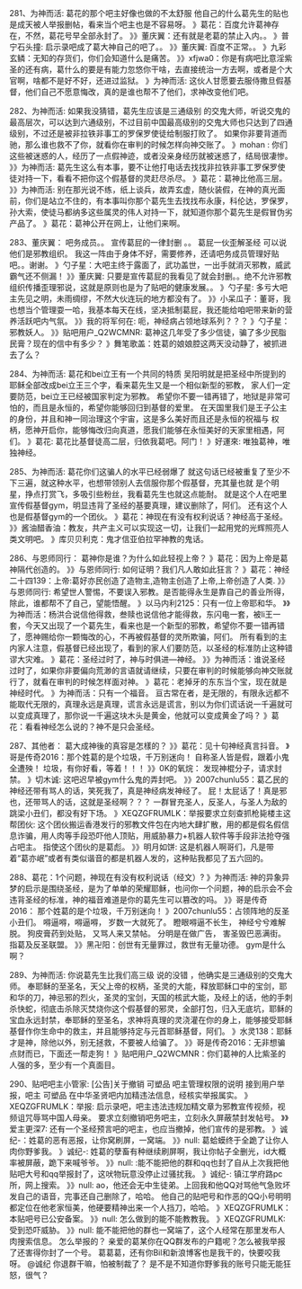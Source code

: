 281、为神而活: 葛花的那个吧主好像也做的不太舒服
他自己的什么葛先生的贴也是成天被人举报删帖，看来当个吧主也是不容易呀。
》葛花：百度允许葛神存在，不然，葛花号早全部永封了。
》》董庆翼：还有就是老葛的禁止入内。。
》普宁石头撞: 启示录吧成了葛大神自己的吧了。。
》》董庆翼: 百度不正常。。
》九彩玄鳞：无知的存货们，你们会知道什么是痛苦。
》》xfjwa0：你是有病吧比意淫紫圣的还有病，葛什么的要是有能力忽悠你干啥，去直接统治一方去啊，或者是个大官啊，啥都不是好不好，还进过监狱。
》为神而活: 这伙人甘愿要去服侍撒旦假基督，他们自己不愿意悔改，真的是谁也帮不了他们，求神改变他们吧。

282、为神而活: 如果我没猜错，葛先生应该是三通级别
的交鬼大师，听说交鬼的最高层次，可以达到六通级别，不过目前中国最高级别的交鬼大师也只达到了四通级别，不过还是被非拉铁非事工的罗保罗使徒给制服打败了。
如果你非要背道而驰，那么谁也救不了你，就看你在审判的时候怎样向神交账了。
》mohan : 你们这些被迷惑的人，经历了一点假神迹，或者没亲身经历就被迷惑了，结局很凄惨。
》》为神而活: 葛先生这么有本事，要不让他打电话去找找非拉铁非事工罗保罗使徒对持一下，看看不把你这个假基督的灵赶尽杀尽。
》葛花：葛神比他高三层。
》》为神而活: 别在那光说不练，纸上谈兵，故弄玄虚，随伙装假，在神的真光面前，你们是站立不住的，有本事叫你那个葛先生去找找布永康，科伦达，罗保罗，孙大索，使徒马都纳多这些属灵的伟人对持一下，就知道你那个葛先生是假冒伪劣产品了。
》葛花：葛神公开在网上，让他们来啊。

283、董庆翼： 吧务成员。。
宣传葛屁的一律封删 。。
葛屁一伙歪解圣经 可以说他们是邪教组织。
我这一阵由于身体不好，需要修养，还请吧务成员管理好贴吧。。谢谢。
》勺子星：大吧主终于露面了，武功盖世，一出手就消灭邪教，威武霸气还不侧漏！
》》董庆翼: 只要是宣传葛屁的我看见了就会封删。。绝不允许邪教组织传播歪理邪说，这就是原则也是为了贴吧的健康发展。。
》勺子星: 多亏大吧主先见之明，未雨绸缪，不然大伙连玩的地方都没有了。
》》小呆瓜子：董哥，我也想当个管理耍一哈，我基本每天在线，坚决抵制葛屁，我还能给咱吧带来新的营养活跃吧内气氛。
》》我的将军何在: 呃，神经病占领地球系列？？？
》勺子星：邪教妖人。
》》贴吧用户_Q2WCMNR: 葛神这几年受了多少信徒，骗了多少民脂民膏？现在的信中有多少？
》舞笔歌盖：姓葛的娘娘腔这两天没动静了，被抓进去了么？

284、为神而活: 葛花和bei立王有一个共同的特质
吴阳明就是把圣经中所提到的耶稣全部改成bei立王三个字，看来葛先生又是一个相似新型的邪教，
家人们一定要防范，bei立王已经被国家判定为邪教。
希望你不要一错再错了，地狱是非常可怕的，而且是永恒的，希望你能够回归到基督的爱里。
在天国里我们是王子公主的身份，并且和神一同治理这个宇宙，这是多么美好而且还是永恒的祝福与
权柄，愿神开启你，能够悔改归向真道，愿我们能够在永恒美好的天家里相遇，阿们。
》葛花: 葛花比基督徒高二层，归依我葛吧。阿门！
》好運來: 唯独葛神，唯独神经。

285、为神而活: 葛花你们这骗人的水平已经弱爆了
就这句话已经被重复了至少不下三遍，就这种水平，也想带领别人去信服你那个假基督，充其量也就
是个明星，挣点打赏飞，多吸引些粉丝，我看葛先生也就这点能耐。
就是这个人在吧里宣传假基督gym，明显违背了圣经的基要真理，建议删除了，阿们。
还有这个人也是假基督gym的一个团伙。
》葛花：神现在有没有权利说话？神经高于圣经。
》》酱油醋香油：教友，共产主义可以实现这一切，让我们一起用党的光辉照亮人类文明吧。
》库贝贝利克：鬼才信亚伯拉罕神教的鬼话。

286、与恩师同行： 葛神你是谁？为什么如此轻视上帝？
》葛花：因为上帝是葛神隔代创造的。
》》与恩师同行: 如何证明？我们凡人敢如此狂言？
》葛花：神经二十四139：上帝:葛好亦民创造了造物主,造物主创造了上帝,上帝创造了人类.
》》与恩师同行: 希望世人警惕，不要误入邪教。是否能得永生是靠自己的善业所得，除此，谁都帮不了自己，望能悟醒。
》以马内利2125：只有一位上帝耶和华。
》》为神而活：杨洪合说信他得救，叁赎也说信他才能得救，东闪电一套，被li王一套，今天又出现了一个葛先生，看来也是一个新型的邪教，希望你不要一错再错了，愿神赐给你一颗悔改的心，不再被假基督的灵所欺骗，阿们。
所有看到的主内家人注意，假基督已经出现了，看到的家人们要防范，以圣经的标准防止这种错谬大灾难。
》葛花：圣经过时了，神与时俱进—神经。
》》为神而活：谁说圣经过时了，如果你非要偏向荒渺的言语就请继续，只要在审判的时候能够向神交账就行了，就看在审判的时候怎样面对神。
》葛花：老掉牙的东东当个宝，现在就是神经时代。
》为神而活：只有一个福音。
亘古常在者，是无限的，有限永远都不能取代无限的，真理永远是真理，谎言永远是谎言，别以为你们谎话说一千遍就可以变成真理了，那你说一千遍这块木头是黄金，他就可以变成黄金了吗？
》葛花：看看神经怎么说的？神不是只会圣经。

287、其他者： 葛大成神後的真容是怎樣的？
》》葛花：见十句神经真言抖音。
》哥是传奇2016：那个姓葛的是个垃圾，千万别迷向！
自称圣人皆是假，跟着小鬼全遭殃！
垃圾，有你好看，等着！！！
》》0K的氧烷： 发现神棍分子，请求封禁。
》切木诚: 这吧迟早被gym什么鬼的弄封吧。
》》2007chunlu55：葛乙民的神经还带有骂人的话，笑死我了，真是神经病发神经了。
屁！太屁话了！真是邪也，还带骂人的话，这就是圣经啊？？？
一群冒充圣人，反圣人，与圣人为敌的跳梁小丑们，都没有好下场。
》XEQZGFRUMLK：举报要求立刻查抓枪毙楼主这帮团伙:
这个团伙搬运香港发行的邪教文件包在内地大肆扩散，用的都是假名假信息诈骗，用人肉等手段恐吓他人顶贴，用威胁暴力+机器人软件等手段非法抢夺强占吧主。
指使这个团伙的是葛彪。
》》明月如饼: 这是机器人啊哥们，凡是带着“葛亦岷”或者有类似谐音的都是机器人发的，这种贴我都见了五六回的。

288、葛花：1个问题，神现在有没有权利说话（经文）?
》为神而活: 神的异象异梦的启示是围绕圣经，是为了单单的荣耀耶稣，也问你一个问题，神的启示会不会违背圣经的标准，神的福音难道是你的葛先生可以篡改的吗。
》》哥是传奇2016： 那个姓葛的是个垃圾，千万别迷向！
》2007chunlu55：占领阵地的反圣小丑们。
嘚逼嘚，嘚逼嘚，
岁数一大就死了。
瞪眼嘚逼不长生，
神经兮兮难解脱。
狗皮膏药到处贴，
又骂人来又禁帖。
分明是在做广告，
害圣毁巴恶满街。
指葛及反圣联盟。
》》黑卍阳：创世有无量罪过，救世有无量功德。
gym是什么啊？

289、为神而活: 你说葛先生比我们高三级
说的没错 ，他确实是三通级别的交鬼大师。
奉耶稣的至圣名，天父上帝的权柄，圣灵的大能，释放耶稣口中的宝剑，耶和华的刀，神忌邪的烈火，圣灵的宝剑，天国的核武大能，及经上的话，他的手刺杀快蛇，彻底击杀除灭焚烧你这个假基督的邪灵，全部打包，归入无底坑，耶稣的宝血永远封禁，奉耶稣的至圣名，求神将真理的灵浇灌在你的身上，能够接受耶稣基督作你生命中的救主，并且能够持定与元首耶稣基督，阿们。
》水灵138：耶稣才是神，除他以外，别无拯救，不要被人给骗了。
》》哥是传奇2016：无非想骗点财而已，下面还一帮走狗！
》贴吧用户_Q2WCMNR：你们葛神的人比紫圣的人强的多，至少有一个真面目。

290、贴吧吧主小管家: [公告]关于撤销 可塑品 吧主管理权限的说明
接到用户举报，吧主 可塑品 在中华圣贤吧内加精违法信息，经核实举报属实。
》XEQZGFRUMLK：举报: 启示录吧，吧主违法违规加精文章为邪教宣传视频，视频诅咒辱骂中国人母亲。
要求立刻撤销吧务吧主，立刻永久屏蔽禁封发帖号。
》》爱主更深7: 还有一个圣经预言吧的吧主，也应当撤掉，他们宣传的是邪教。
》诚纪-：姓葛的恶有恶报，让你窝刷屏，一窝端。
》》null: 葛蛤蟆终于全跪了让你人肉你野爹我。
》诚纪-: 姓葛的孽畜有种继续刷屏啊，我让你帖子全删光，id大概率被屏蔽，跪下来喊爷爷。
》》null: :能不能把他的群和qq也封了自从上次我把他贴吧大号和qq举报封了，这吠物玩意没停止过骚扰我。
》诚纪-: 镇江学府路pc所，网上搜索。
》》null: ao，他还会无中生徒弟。上回我和他QQ对骂他气急败坏发自己的语音，完事还自己删除了，哈哈。
他自己的贴吧号和作恶的QQ小号明明都定位在他老家恒美，他硬要精神出来一个人挡刀，哈哈。
》XEQZGFRUMLK：本贴吧号已公安备案。
》》null: 怎么做到的能不能教教我。
》XEQZGFRUMLK: 受到恐吓威胁。
》》null: 能不能把他的群也一窝端了，这个人经常在那里发布人肉搜索信息。
怎么举报的？
亲爱的葛某你在QQ群发布的户籍呢？怎么被我举报了还害得你封了一个号。
葛葛葛，还有你Bil和新浪博客也是我干的，快要咬我呀。
@诚纪 你退群干嘛，怕被制裁了？
是不是不知道你野爹我的账号只能无能狂怒，很气？